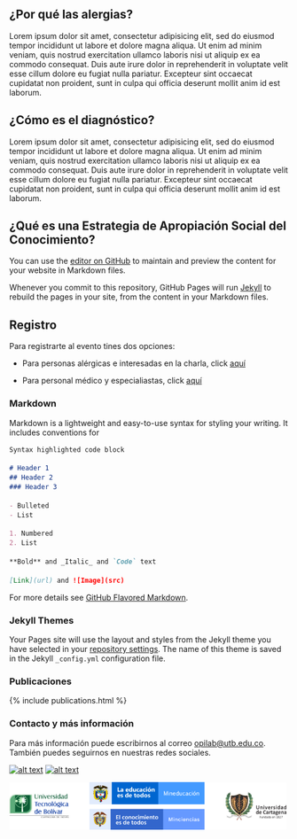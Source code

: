 ## ¿Por qué las alergias?

Lorem ipsum dolor sit amet, consectetur adipisicing elit, sed do eiusmod tempor incididunt ut labore et dolore magna aliqua. Ut enim ad minim veniam, quis nostrud exercitation ullamco laboris nisi ut aliquip ex ea commodo consequat. Duis aute irure dolor in reprehenderit in voluptate velit esse cillum dolore eu fugiat nulla pariatur. Excepteur sint occaecat cupidatat non proident, sunt in culpa qui officia deserunt mollit anim id est laborum.

## ¿Cómo es el diagnóstico?

Lorem ipsum dolor sit amet, consectetur adipisicing elit, sed do eiusmod tempor incididunt ut labore et dolore magna aliqua. Ut enim ad minim veniam, quis nostrud exercitation ullamco laboris nisi ut aliquip ex ea commodo consequat. Duis aute irure dolor in reprehenderit in voluptate velit esse cillum dolore eu fugiat nulla pariatur. Excepteur sint occaecat cupidatat non proident, sunt in culpa qui officia deserunt mollit anim id est laborum.

## ¿Qué es una Estrategia de Apropiación Social del Conocimiento?

You can use the [editor on GitHub](https://github.com/opi-lab/alergias-asc/edit/gh-pages/index.md) to maintain and preview the content for your website in Markdown files.

Whenever you commit to this repository, GitHub Pages will run [Jekyll](https://jekyllrb.com/) to rebuild the pages in your site, from the content in your Markdown files.

## Registro

Para registrarte al evento tines dos opciones:
* Para personas alérgicas e interesadas en la charla, click [aquí](https://forms.office.com/Pages/ResponsePage.aspx?id=UJ5k6tInGEOcuS_P_hb9QQaYne3kQjlLsi9TXyNBngZUQkw2SDNCMDRXTEg0UFZUQ0tWU0E5TVNCTSQlQCN0PWcu)

* Para personal médico y especialiastas, click [aquí](https://forms.office.com/Pages/ResponsePage.aspx?id=UJ5k6tInGEOcuS_P_hb9QQaYne3kQjlLsi9TXyNBngZUQkw2SDNCMDRXTEg0UFZUQ0tWU0E5TVNCTSQlQCN0PWcu)

### Markdown

Markdown is a lightweight and easy-to-use syntax for styling your writing. It includes conventions for

```markdown
Syntax highlighted code block

# Header 1
## Header 2
### Header 3

- Bulleted
- List

1. Numbered
2. List

**Bold** and _Italic_ and `Code` text

[Link](url) and ![Image](src)
```

For more details see [GitHub Flavored Markdown](https://guides.github.com/features/mastering-markdown/).

### Jekyll Themes

Your Pages site will use the layout and styles from the Jekyll theme you have selected in your [repository settings](https://github.com/opi-lab/alergias-asc/settings). The name of this theme is saved in the Jekyll `_config.yml` configuration file.

### Publicaciones

{% include publications.html %}



### Contacto y más información

Para más información puede escribirnos al correo <opilab@utb.edu.co>. También puedes seguirnos en nuestras redes sociales.

<!-- Grab your social icons from https://github.com/carlsednaoui/gitsocial -->
[![alt text][1.1]][1] [![alt text][2.1]][2]

[1.1]: http://i.imgur.com/P3YfQoD.png (facebook icon with padding)
[2.1]: http://i.imgur.com/tXSoThF.png (twitter icon with padding)

[1]: https://www.facebook.com/utboficial
[2]: https://twitter.com/utboficial

<img src="images/uni_min_logo.png" alt="Drawing" style="width: 500px;"/>
